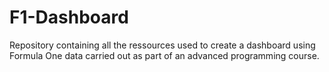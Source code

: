 # F1-Dashboard
Repository containing all the ressources used to create a dashboard using Formula One data carried out as part of an advanced programming course.
